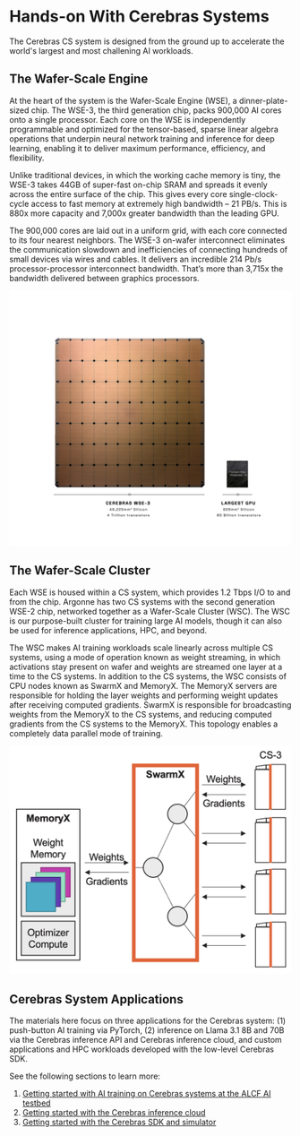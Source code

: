 # Hands-on With Cerebras Systems 

The Cerebras CS system is designed from the ground up to accelerate the world's largest and most
challening AI workloads.

## The Wafer-Scale Engine

At the heart of the system is the Wafer-Scale Engine (WSE), a dinner-plate-sized chip. The WSE-3,
the third generation chip, packs 900,000 AI cores onto a single processor. Each core on the WSE is
independently programmable and optimized for the tensor-based, sparse linear algebra operations
that underpin neural network training and inference for deep learning, enabling it to deliver
maximum performance, efficiency, and flexibility.

Unlike traditional devices, in which the working cache memory is tiny, the WSE-3 takes 44GB of
super-fast on-chip SRAM and spreads it evenly across the entire surface of the chip. This gives
every core single-clock-cycle access to fast memory at extremely high bandwidth – 21 PB/s. This is
880x more capacity and 7,000x greater bandwidth than the leading GPU.

The 900,000 cores are laid out in a uniform grid, with each core connected to its four nearest
neighbors. The WSE-3 on-wafer interconnect eliminates the communication slowdown and inefficiencies
of connecting hundreds of small devices via wires and cables. It delivers an incredible 214 Pb/s
processor-processor interconnect bandwidth. That’s more than 3,715x the bandwidth delivered between
graphics processors.

<img src="images/WSE-3.png" alt="WSE-3" width="600"/>

## The Wafer-Scale Cluster

Each WSE is housed within a CS system, which provides 1.2 Tbps I/O to and from the chip. Argonne
has two CS systems with the second generation WSE-2 chip, networked together as a Wafer-Scale
Cluster (WSC). The WSC is our purpose-built cluster for training large AI models, though it can
also be used for inference applications, HPC, and beyond.

The WSC makes AI training workloads scale linearly across multiple CS systems, using a mode of
operation known as weight streaming, in which activations stay present on wafer and weights are
streamed one layer at a time to the CS systems. In addition to the CS systems, the WSC consists of
CPU nodes known as SwarmX and MemoryX. The MemoryX servers are responsible for holding the layer
weights and performing weight updates after receiving computed gradients. SwarmX is responsible for
broadcasting weights from the MemoryX to the CS systems, and reducing computed gradients from the
CS systems to the MemoryX. This topology enables a completely data parallel mode of training.

<img src="images/weight-streaming.png" alt="WS" width="600"/>

## Cerebras System Applications

The materials here focus on three applications for the Cerebras system: (1) push-button AI training
via PyTorch, (2) inference on Llama 3.1 8B and 70B via the Cerebras inference API and Cerebras
inference cloud, and custom applications and HPC workloads developed with the low-level Cerebras
SDK.

See the following sections to learn more:

1. [Getting started with AI training on Cerebras systems at the ALCF AI testbed](training/README.MD)
2. [Getting started with the Cerebras inference cloud](inference/README.MD)
3. [Getting started with the Cerebras SDK and simulator](sdk/README.MD)
